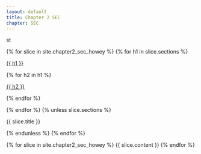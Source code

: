 ```yaml
---
layout: default
title: Chapter 2 SEC
chapter: SEC
---
```

st


{% for slice in site.chapter2_sec_howey %}
{% for h1 in slice.sections %}
    <p>
    <a href="{{ slice.url | relative_url }}#{{ h1 }}">
     {{ h1 }}
    </a>
    </p>
    
 {% for h2 in h1 %}
    <p>
    <a href="{{ slice.url | relative_url }}#{{ h2 }}">
    {{ h2 }}
    </a>
    </p>
    
 {% endfor %}

{% endfor %}
{% unless slice.sections %}
 <p>{{ slice.title }}</p>
{% endunless %}
{% endfor %}


{% for slice in site.chapter2_sec_howey %}
 {{ slice.content }}
{% endfor %}
